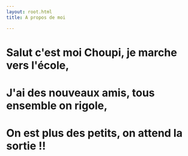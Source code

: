 ```yaml
---
layout: root.html
title: A propos de moi

---
```


# Salut c'est moi Choupi, je marche vers l'école,
# J'ai des nouveaux amis, tous ensemble on rigole,
# On est plus des petits, on attend la sortie !!
